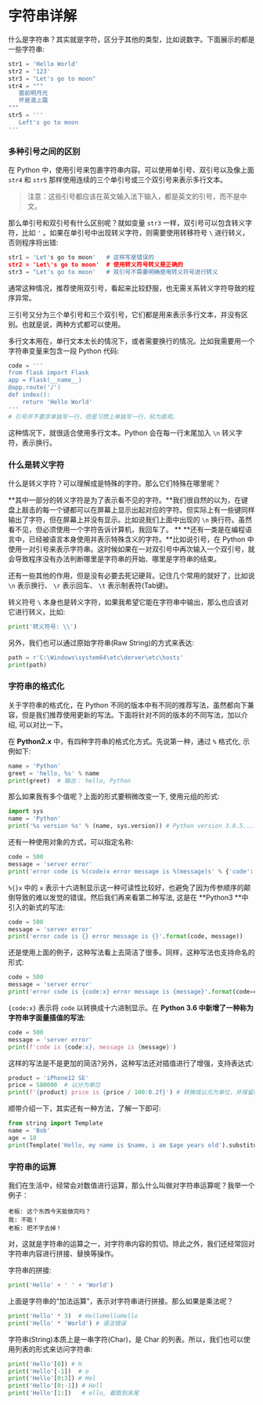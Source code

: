 # 字符串详解

什么是字符串？其实就是字符，区分于其他的类型，比如说数字。下面展示的都是一些字符串:

```python
str1 = 'Hello World'
str2 = '123'
str3 = "Let's go to moon"
str4 = """
   窗前明月光
   怀是滴上霜
"""
str5 = '''
   Left's go to moon
'''
```

### 多种引号之间的区别

在 Python 中，使用引号来包裹字符串内容。可以使用单引号、双引号以及像上面 `str4` 和 `str5` 那样使用连续的三个单引号或三个双引号来表示多行文本。

> 注意：这些引号都应该在英文输入法下输入，都是英文的引号，而不是中文。


那么单引号和双引号有什么区别呢？就如变量 `str3` 一样，双引号可以包含转义字符，比如 `'` 。如果在单引号中出现转义字符，则需要使用转移符号 `\` 进行转义，否则程序将出错:

```python
str1 = 'Let's go to moon'   # 这样写是错误的
str2 = 'Let\'s go to moon'  # 使用转义符号转义是正确的
str3 = "Let's go to moon'   # 双引号不需要明确使用转义符号进行转义
```

通常这种情况，推荐使用双引号，看起来比较舒服，也无需关系转义字符导致的程序异常。

三引号又分为三个单引号和三个双引号，它们都是用来表示多行文本，并没有区别。也就是说，两种方式都可以使用。

多行文本用在，单行文本太长的情况下，或者需要换行的情况。比如我需要用一个字符串变量来包含一段 Python 代码:

```python
code = '''
from flask import Flask
app = Flask(__name__)
@app.route('/')
def index():
    return 'Hello World'
'''
# 引号并不要求单独写一行，但是习惯上单独写一行，较为直观。
```

这种情况下，就很适合使用多行文本。Python 会在每一行末尾加入 `\n` 转义字符，表示换行。

### 什么是转义字符

什么是转义字符？可以理解成是特殊的字符。那么它们特殊在哪里呢？

**其中一部分的转义字符是为了表示看不见的字符。**我们很自然的以为，在键盘上敲击的每一个键都可以在屏幕上显示出起对应的字符。但实际上有一些键同样输出了字符，但在屏幕上并没有显示。比如说我们上面中出现的 `\n` 换行符。虽然看不见，但必须使用一个字符告诉计算机，我回车了。
**
**还有一类是在编程语言中，已经被语言本身使用并表示特殊含义的字符。**比如说引号，在 Python 中使用一对引号来表示字符串。这时候如果在一对双引号中再次输入一个双引号，就会导致程序没有办法判断哪里是字符串的开始、哪里是字符串的结束。

还有一些其他的作用，但是没有必要去死记硬背。记住几个常用的就好了，比如说 `\n` 表示换行、 `\r` 表示回车、 `\t` 表示制表符(Tab键)。

转义符号 `\` 本身也是转义字符，如果我希望它能在字符串中输出，那么也应该对它进行转义，比如:

```python
print('转义符号: \\')
```

另外，我们也可以通过原始字符串(Raw String)的方式来表达:

```python
path = r'C:\Windows\system64\etc\derver\etc\hosts'
print(path)
```

### 字符串的格式化

关于字符串的格式化，在 Python 不同的版本中有不同的推荐写法，虽然都向下兼容，但是我们推荐使用更新的写法。下面将针对不同的版本的不同写法，加以介绍, 可以对比一下。

在 **Python2.x** 中，有四种字符串的格式化方式。先说第一种，通过 `%` 格式化, 示例如下:

```python
name = 'Python'
greet = 'hello, %s' % name
print(greet)  # 输出： hello, Python
```

那么如果我有多个值呢？上面的形式要稍微改变一下, 使用元组的形式:

```python
import sys
name = 'Python'
print('%s version %s' % (name, sys.version)) # Python version 3.8.5......省略......
```

还有一种使用对象的方式，可以指定名称:

```python
code = 500
message = 'server error'
print('error code is %(code)x error message is %(message)s' % {'code': code, 'message': message})
```

`%{}x` 中的 `x` 表示十六进制显示这一种可读性比较好，也避免了因为传参顺序的颠倒导致的难以发觉的错误。然后我们再来看第二种写法, 这是在 **Python3 **中引入的新式的写法:

```python
code = 500
message = 'server error'
print('error code is {} error message is {}'.format(code, message))
```

还是使用上面的例子，这种写法看上去简洁了很多。同样，这种写法也支持命名的形式:

```python
code = 500
message = 'server error'
print('error code is {code:x} error message is {message}'.format(code=code, message=message))
```

`{code:x}` 表示将 `code` 以转换成十六进制显示。在 **Python 3.6 中新增了一种称为字符串字面量插值的写法**:

```python
code = 500
message = 'server error'
print(f'code is {code:x}, message is {message}')
```

这样的写法是不是更加的简洁?另外，这种写法还对插值进行了增强，支持表达式:

```python
product = 'iPhone12 SE'
price = 580000  # 以分为单位
print(f'{product} price is {price / 100:0.2f}') # 转换成以元为单位，并保留两位数
```

顺带介绍一下，其实还有一种方法，了解一下即可:

```python
from string import Template
name = 'Bob'
age = 18
print(Template('Hello, my name is $name, i am $age years old').substitute(age=age, name=name))
```

### 字符串的运算

我们在生活中，经常会对数值进行运算，那么什么叫做对字符串运算呢？我举一个例子：

```
老板: 这个东西今天能做完吗？
我: 不能！
老板: 把不字去掉！
```

对，这就是字符串的运算之一，对字符串内容的剪切。除此之外，我们还经常回对字符串内容进行拼接、替换等操作。

字符串的拼接:

```python
print('Hello' + ' ' + 'World')
```

上面是字符串的“加法运算”，表示对字符串进行拼接。那么如果是乘法呢？

```python
print('Hello' * 3)  # HelloHelloHello
print('Hello' * 'World') # 语法错误
```

字符串(String)本质上是一串字符(Char)，是 Char 的列表。所以，我们也可以使用列表的形式来访问字符串:

```python
print('Hello'[0]) # H
print('Hello'[-1])  # o
print('Hello'[0:3]) # Hel
print('Hello'[0:-1]) # Hell
print('Hello'[1:])   # ello, 截取到末尾
```

